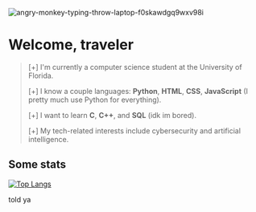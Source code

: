 ![angry-monkey-typing-throw-laptop-f0skawdgq9wxv98i](https://github.com/helloimsanti/helloimsanti/assets/80968125/616343b4-b8c2-430f-aead-4098cea8ad0f)

# Welcome, traveler

> [+] I'm currently a computer science student at the University of Florida.
>
> [+] I know a couple languages: **Python**, **HTML**, **CSS**, **JavaScript** (I pretty much use Python for everything).
>
> [+] I want to learn **C**, **C++**, and **SQL** (idk im bored).
>
> [+] My tech-related interests include cybersecurity and artificial intelligence.

## Some stats
[![Top Langs](https://github-readme-stats.vercel.app/api/top-langs/?username=helloimsanti&layout=donut)](https://github.com/helloimsanti/github-readme-stats)

told ya
